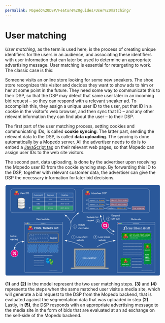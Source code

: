 ```yaml
---
permalink: Mopedo%20DSP/Feature%20guides/User%20matching/
---
```


# User matching

_User matching_, as the term is used here, is the process of creating unique identifiers for the users in an audience, and associating these identifiers with user information that can later be used to determine an appropriate advertising message. User matching is essential for retargeting to work. The classic case is this:

Someone visits an online store looking for some new sneakers. The shoe store recognizes this visitor and decides they want to show ads to him or her at some point in the future. They need some way to communicate this to their DSP, so that the DSP may detect that same user later in an incoming bid request – so they can respond with a relevant sneaker ad. To accomplish this, they assign a unique user ID to the user, put that ID in a cookie in the visitor's web browser, and then sync that ID – and any other relevant information they can find about the user – to their DSP.

The first part of the user matching process, setting cookies and communicating IDs, is called **cookie syncing**. The latter part, sending the relevant data to the DSP, is called **data uploading**. The syncing is done automatically by a Mopedo server. All the advertiser needs to do is to embed a [JavaScript tag](../../Developer%20guides/API%20reference/JavaScript%20tag) on their relevant web pages, so that Mopedo can assign user IDs to the web site visitors.

The second part, data uploading, is done by the advertiser upon receiving the Mopedo user ID from the cookie syncing step. By forwarding this ID to the DSP, together with relevant customer data, the advertiser can give the DSP the necessary information for later bid decisions.

![img](User%20matching%20and%20bidding.png)

**(1)** and **(2)** in the model represent the two user matching steps. **(3)** and **(4)** represents the steps when the same matched user visits a media site, which will generate a bid request to the DSP from the Mopedo backend, that is evaluated against the segmentation data that was uploaded in step **(2)**. Lastly, in **(5)**, the DSP responds with an appropriate advertising message to the media site in the form of bids that are evaluated at an ad exchange on the sell-side of the Mopedo backend.
